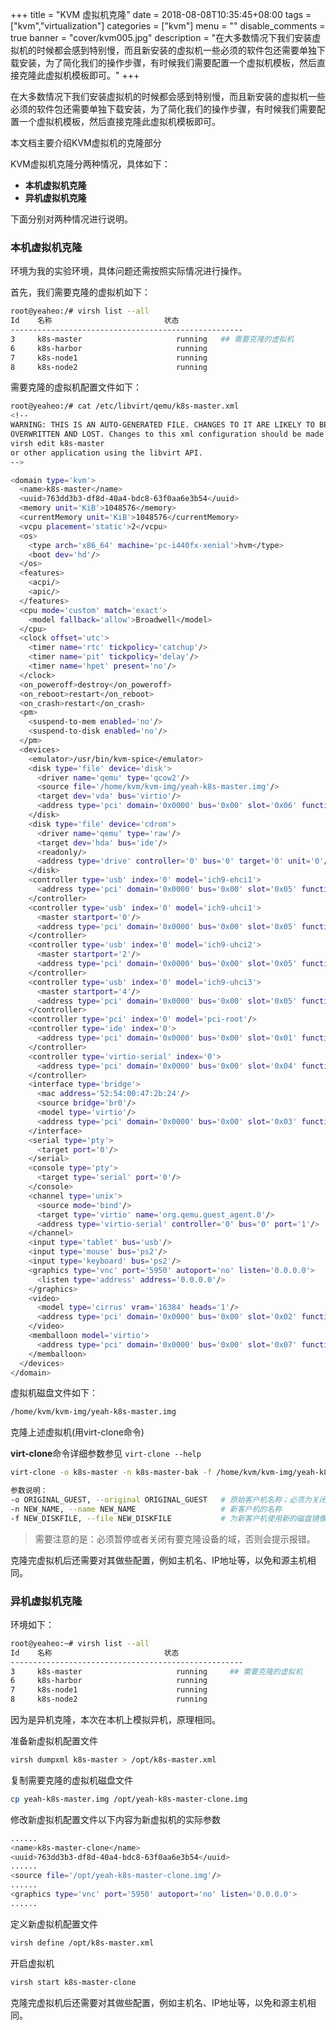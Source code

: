 +++
title = "KVM 虚拟机克隆"
date = 2018-08-08T10:35:45+08:00
tags = ["kvm","virtualization"]
categories = ["kvm"]
menu = ""
disable_comments = true
banner = "cover/kvm005.jpg"
description = "在大多数情况下我们安装虚拟机的时候都会感到特别慢，而且新安装的虚拟机一些必须的软件包还需要单独下载安装，为了简化我们的操作步骤，有时候我们需要配置一个虚拟机模板，然后直接克隆此虚拟机模板即可。"
+++

在大多数情况下我们安装虚拟机的时候都会感到特别慢，而且新安装的虚拟机一些必须的软件包还需要单独下载安装，为了简化我们的操作步骤，有时候我们需要配置一个虚拟机模板，然后直接克隆此虚拟机模板即可。

本文档主要介绍KVM虚拟机的克隆部分

KVM虚拟机克隆分两种情况，具体如下：

- **本机虚拟机克隆**
- **异机虚拟机克隆**

下面分别对两种情况进行说明。



### 本机虚拟机克隆

环境为我的实验环境，具体问题还需按照实际情况进行操作。

首先，我们需要克隆的虚拟机如下：

```bash
root@yeaheo:/# virsh list --all
Id    名称                         状态
----------------------------------------------------
3     k8s-master                     running   ## 需要克隆的虚拟机
6     k8s-harbor                     running
7     k8s-node1                      running
8     k8s-node2                      running
```
需要克隆的虚拟机配置文件如下：

```bash
root@yeaheo:/# cat /etc/libvirt/qemu/k8s-master.xml 
<!--
WARNING: THIS IS AN AUTO-GENERATED FILE. CHANGES TO IT ARE LIKELY TO BE
OVERWRITTEN AND LOST. Changes to this xml configuration should be made using:
virsh edit k8s-master
or other application using the libvirt API.
-->

<domain type='kvm'>
  <name>k8s-master</name>
  <uuid>763dd3b3-df8d-40a4-bdc8-63f0aa6e3b54</uuid>
  <memory unit='KiB'>1048576</memory>
  <currentMemory unit='KiB'>1048576</currentMemory>
  <vcpu placement='static'>2</vcpu>
  <os>
    <type arch='x86_64' machine='pc-i440fx-xenial'>hvm</type>
    <boot dev='hd'/>
  </os>
  <features>
    <acpi/>
    <apic/>
  </features>
  <cpu mode='custom' match='exact'>
    <model fallback='allow'>Broadwell</model>
  </cpu>
  <clock offset='utc'>
    <timer name='rtc' tickpolicy='catchup'/>
    <timer name='pit' tickpolicy='delay'/>
    <timer name='hpet' present='no'/>
  </clock>
  <on_poweroff>destroy</on_poweroff>
  <on_reboot>restart</on_reboot>
  <on_crash>restart</on_crash>
  <pm>
    <suspend-to-mem enabled='no'/>
    <suspend-to-disk enabled='no'/>
  </pm>
  <devices>
    <emulator>/usr/bin/kvm-spice</emulator>
    <disk type='file' device='disk'>
      <driver name='qemu' type='qcow2'/>
      <source file='/home/kvm/kvm-img/yeah-k8s-master.img'/>
      <target dev='vda' bus='virtio'/>
      <address type='pci' domain='0x0000' bus='0x00' slot='0x06' function='0x0'/>
    </disk>
    <disk type='file' device='cdrom'>
      <driver name='qemu' type='raw'/>
      <target dev='hda' bus='ide'/>
      <readonly/>
      <address type='drive' controller='0' bus='0' target='0' unit='0'/>
    </disk>
    <controller type='usb' index='0' model='ich9-ehci1'>
      <address type='pci' domain='0x0000' bus='0x00' slot='0x05' function='0x7'/>
    </controller>
    <controller type='usb' index='0' model='ich9-uhci1'>
      <master startport='0'/>
      <address type='pci' domain='0x0000' bus='0x00' slot='0x05' function='0x0' multifunction='on'/>
    </controller>
    <controller type='usb' index='0' model='ich9-uhci2'>
      <master startport='2'/>
      <address type='pci' domain='0x0000' bus='0x00' slot='0x05' function='0x1'/>
    </controller>
    <controller type='usb' index='0' model='ich9-uhci3'>
      <master startport='4'/>
      <address type='pci' domain='0x0000' bus='0x00' slot='0x05' function='0x2'/>
    </controller>
    <controller type='pci' index='0' model='pci-root'/>
    <controller type='ide' index='0'>
      <address type='pci' domain='0x0000' bus='0x00' slot='0x01' function='0x1'/>
    </controller>
    <controller type='virtio-serial' index='0'>
      <address type='pci' domain='0x0000' bus='0x00' slot='0x04' function='0x0'/>
    </controller>
    <interface type='bridge'>
      <mac address='52:54:00:47:2b:24'/>
      <source bridge='br0'/>
      <model type='virtio'/>
      <address type='pci' domain='0x0000' bus='0x00' slot='0x03' function='0x0'/>
    </interface>
    <serial type='pty'>
      <target port='0'/>
    </serial>
    <console type='pty'>
      <target type='serial' port='0'/>
    </console>
    <channel type='unix'>
      <source mode='bind'/>
      <target type='virtio' name='org.qemu.guest_agent.0'/>
      <address type='virtio-serial' controller='0' bus='0' port='1'/>
    </channel>
    <input type='tablet' bus='usb'/>
    <input type='mouse' bus='ps2'/>
    <input type='keyboard' bus='ps2'/>
    <graphics type='vnc' port='5950' autoport='no' listen='0.0.0.0'>
      <listen type='address' address='0.0.0.0'/>
    </graphics>
    <video>
      <model type='cirrus' vram='16384' heads='1'/>
      <address type='pci' domain='0x0000' bus='0x00' slot='0x02' function='0x0'/>
    </video>
    <memballoon model='virtio'>
      <address type='pci' domain='0x0000' bus='0x00' slot='0x07' function='0x0'/>
    </memballoon>
  </devices>
</domain>
```
虚拟机磁盘文件如下：

```bash
/home/kvm/kvm-img/yeah-k8s-master.img
```
克隆上述虚拟机(用virt-clone命令)

**virt-clone**命令详细参数参见 `virt-clone --help`

```bash
virt-clone -o k8s-master -n k8s-master-bak -f /home/kvm/kvm-img/yeah-k8s-master-bak.img

参数说明：
-o ORIGINAL_GUEST, --original ORIGINAL_GUEST   # 原始客户机名称；必须为关闭或者暂停状态。
-n NEW_NAME, --name NEW_NAME                   # 新客户机的名称
-f NEW_DISKFILE, --file NEW_DISKFILE           # 为新客户机使用新的磁盘镜像文件
```
> 需要注意的是：必须暂停或者关闭有要克隆设备的域，否则会提示报错。

克隆完虚拟机后还需要对其做些配置，例如主机名、IP地址等，以免和源主机相同。



### 异机虚拟机克隆

环境如下：

```bash
root@yeaheo:~# virsh list --all
Id    名称                         状态
----------------------------------------------------
3     k8s-master                     running     ## 需要克隆的虚拟机
6     k8s-harbor                     running
7     k8s-node1                      running
8     k8s-node2                      running
```
因为是异机克隆，本次在本机上模拟异机，原理相同。

准备新虚拟机配置文件

```bash
virsh dumpxml k8s-master > /opt/k8s-master.xml
```
复制需要克隆的虚拟机磁盘文件

```bash
cp yeah-k8s-master.img /opt/yeah-k8s-master-clone.img
```
修改新虚拟机配置文件以下内容为新虚拟机的实际参数

```bash
......
<name>k8s-master-clone</name>
<uuid>763dd3b3-df8d-40a4-bdc8-63f0aa6e3b54</uuid>
......
<source file='/opt/yeah-k8s-master-clone.img'/>
......
<graphics type='vnc' port='5950' autoport='no' listen='0.0.0.0'>
......
```
定义新虚拟机配置文件

```bash
virsh define /opt/k8s-master.xml
```
开启虚拟机

```bash
virsh start k8s-master-clone
```
克隆完虚拟机后还需要对其做些配置，例如主机名、IP地址等，以免和源主机相同。

